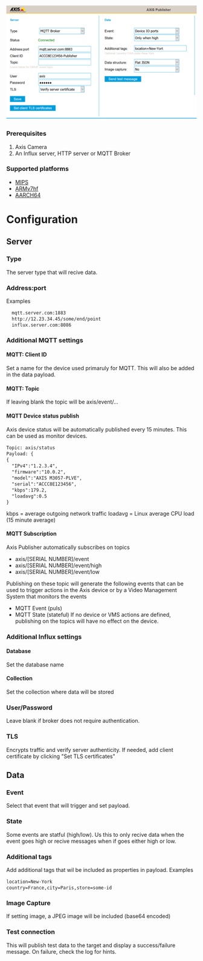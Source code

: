 ![target](pictures/publisher2.png)

### Prerequisites
1. Axis Camera
2. An Influx server, HTTP server or MQTT Broker

### Supported platforms
- [MIPS](https://github.com/aintegration/acaps/raw/master/Publisher/files/Axis_Publisher_mips.eap)
- [ARMv7hf](https://github.com/aintegration/acaps/raw/master/Publisher/files/Axis_Publisher_armv7hf.eap)
- [AARCH64](https://github.com/aintegration/acaps/raw/master/Publisher/files/Axis_Publisher_aarch64.eap)


# Configuration

## Server
### Type
The server type that will recive data.

### Address:port
Examples
```
  mqtt.server.com:1883
  http://12.23.34.45/some/end/point
  influx.server.com:8086
```
### Additional MQTT settings
#### MQTT: Client ID
Set a name for the device used primaruly for MQTT.  This will also be added in the data payload.
#### MQTT: Topic
If leaving blank the topic will be axis/event/...
#### MQTT Device status publish
Axis device status will be automatically published every 15 minutes.  This can be used as monitor devices.
```
Topic: axis/status
Payload: {
{
  "IPv4":"1.2.3.4",
  "firmware":"10.0.2",
  "model":"AXIS M3057-PLVE",
  "serial":"ACCC8E123456",
  "kbps":179.2,
  "loadavg":0.5
}
```
kbps = average outgoing network traffic
loadavg = Linux average CPU load (15 minute average)
#### MQTT Subscription
Axis Publisher automatically subscribes on topics
- axis/[SERIAL NUMBER]/event
- axis/[SERIAL NUMBER]/event/high
- axis/[SERIAL NUMBER]/event/low

Publishing on these topic will generate the following events that can be used to trigger actions in the Axis device or by a Video Management System that monitors the events
- MQTT Event (puls)
- MQTT State (stateful)
If no device or VMS actions are defined, publishing on the topics will have no effect on the device.

### Additional Influx settings
#### Database
Set the database name
#### Collection
Set the collection where data will be stored

### User/Password
Leave blank if broker does not require authentication.

### TLS
Encrypts traffic and verify server authenticity.  If needed, add client certificate by clicking "Set TLS certificates"

## Data
### Event
Select that event that will trigger and set payload.
### State
Some events are statful (high/low).  Us this to only recive data when the event goes high or recive messages when if goes either high or low.
### Additional tags
Add additional tags that wil be included as properties in payload.
Examples
```
location=New-York
country=France,city=Paris,store=some-id
```
### Image Capture
If setting image, a JPEG image will be included (base64 encoded)

### Test connection
This will publish test data to the target and display a success/failure message.  On failure, check the log for hints.
